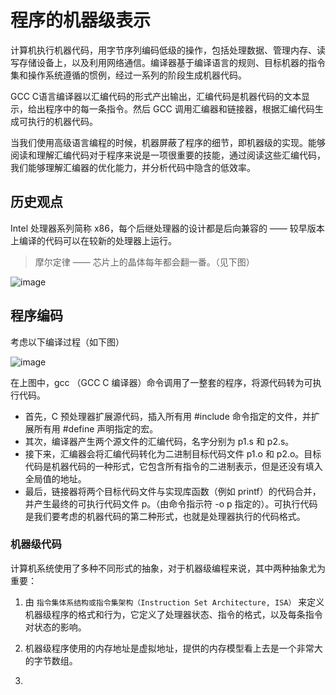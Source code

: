 # 程序的机器级表示

计算机执行机器代码，用字节序列编码低级的操作，包括处理数据、管理内存、读写存储设备上，以及利用网络通信。编译器基于编译语言的规则、目标机器的指令集和操作系统遵循的惯例，经过一系列的阶段生成机器代码。

GCC C语言编译器以汇编代码的形式产出输出，汇编代码是机器代码的文本显示，给出程序中的每一条指令。然后 GCC 调用汇编器和链接器，根据汇编代码生成可执行的机器代码。

当我们使用高级语言编程的时候，机器屏蔽了程序的细节，即机器级的实现。能够阅读和理解汇编代码对于程序来说是一项很重要的技能，通过阅读这些汇编代码，我们能够理解汇编器的优化能力，并分析代码中隐含的低效率。

## 历史观点

Intel 处理器系列简称 x86，每个后继处理器的设计都是后向兼容的 —— 较早版本上编译的代码可以在较新的处理器上运行。

> 摩尔定律 —— 芯片上的晶体每年都会翻一番。（见下图）

![image](http://shadows-mall.oss-cn-shenzhen.aliyuncs.com/images/assets/cs/28.png)

## 程序编码

考虑以下编译过程（如下图）

![image](http://shadows-mall.oss-cn-shenzhen.aliyuncs.com/images/assets/cs/29.png)

在上图中，gcc （GCC C 编译器）命令调用了一整套的程序，将源代码转为可执行代码。
  - 首先，C 预处理器扩展源代码，插入所有用 #include 命令指定的文件，并扩展所有用 #define 声明指定的宏。
  - 其次，编译器产生两个源文件的汇编代码，名字分别为 p1.s 和 p2.s。
  - 接下来，汇编器会将汇编代码转化为二进制目标代码文件 p1.o 和 p2.o。目标代码是机器代码的一种形式，它包含所有指令的二进制表示，但是还没有填入全局值的地址。
  - 最后，链接器将两个目标代码文件与实现库函数（例如 printf）的代码合并，并产生最终的可执行代码文件 p。（由命令指示符 -o p 指定的）。可执行代码是我们要考虑的机器代码的第二种形式，也就是处理器执行的代码格式。

### 机器级代码

计算机系统使用了多种不同形式的抽象，对于机器级编程来说，其中两种抽象尤为重要：

  1. 由 `指令集体系结构或指令集架构（Instruction Set Architecture, ISA）` 来定义机器级程序的格式和行为，它定义了处理器状态、指令的格式，以及每条指令对状态的影响。
  2. 机器级程序使用的内存地址是虚拟地址，提供的内存模型看上去是一个非常大的字节数组。

150.